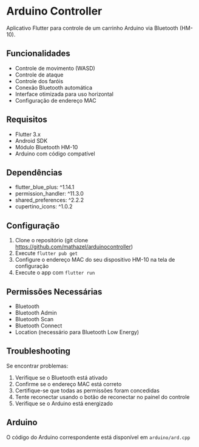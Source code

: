 # Arduino Controller

Aplicativo Flutter para controle de um carrinho Arduino via Bluetooth (HM-10).

## Funcionalidades

- Controle de movimento (WASD)
- Controle de ataque
- Controle dos faróis
- Conexão Bluetooth automática
- Interface otimizada para uso horizontal
- Configuração de endereço MAC

## Requisitos

- Flutter 3.x
- Android SDK
- Módulo Bluetooth HM-10
- Arduino com código compatível

## Dependências

- flutter_blue_plus: ^1.14.1
- permission_handler: ^11.3.0
- shared_preferences: ^2.2.2
- cupertino_icons: ^1.0.2

## Configuração

1. Clone o repositório (git clone https://github.com/mathazel/arduinocontroller)
2. Execute `flutter pub get`
3. Configure o endereço MAC do seu dispositivo HM-10 na tela de configuração
4. Execute o app com `flutter run`

## Permissões Necessárias

- Bluetooth
- Bluetooth Admin
- Bluetooth Scan
- Bluetooth Connect
- Location (necessário para Bluetooth Low Energy)

## Troubleshooting

Se encontrar problemas:
1. Verifique se o Bluetooth está ativado
2. Confirme se o endereço MAC está correto
3. Certifique-se que todas as permissões foram concedidas
4. Tente reconectar usando o botão de reconectar no painel do controle
5. Verifique se o Arduino está energizado

## Arduino

O código do Arduino correspondente está disponível em `arduino/ard.cpp`
